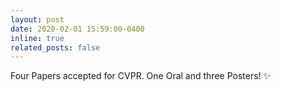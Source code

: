 ```yaml
--- 
layout: post 
date: 2020-02-01 15:59:00-0400 
inline: true 
related_posts: false 
--- 
```

 
Four Papers accepted for CVPR. One Oral and three Posters! :sparkles: 